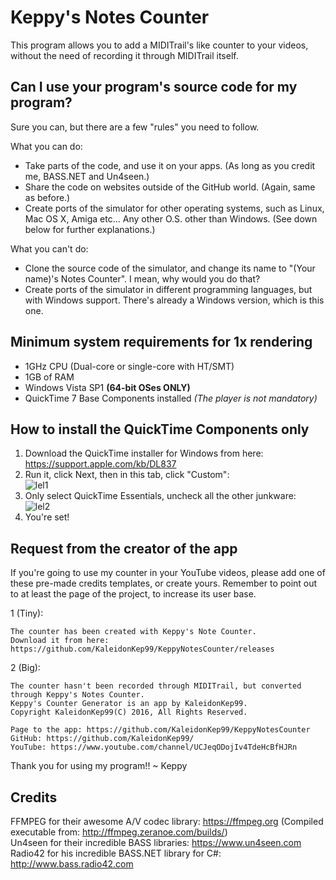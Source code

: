 # Keppy's Notes Counter
This program allows you to add a MIDITrail's like counter to your videos, without the need of recording it through MIDITrail itself.

## Can I use your program's source code for my program?
Sure you can, but there are a few "rules" you need to follow.

What you can do:
- Take parts of the code, and use it on your apps. (As long as you credit me, BASS.NET and Un4seen.)
- Share the code on websites outside of the GitHub world. (Again, same as before.)
- Create ports of the simulator for other operating systems, such as Linux, Mac OS X, Amiga etc... Any other O.S. other than Windows. (See down below for further explanations.)

What you can't do:
- Clone the source code of the simulator, and change its name to "(Your name)'s Notes Counter". I mean, why would you do that?
- Create ports of the simulator in different programming languages, but with Windows support. There's already a Windows version, which is this one.

## Minimum system requirements for 1x rendering
- 1GHz CPU (Dual-core or single-core with HT/SMT)
- 1GB of RAM
- Windows Vista SP1 **(64-bit OSes ONLY)**
- QuickTime 7 Base Components installed *(The player is not mandatory)*

## How to install the QuickTime Components only
1. Download the QuickTime installer for Windows from here: https://support.apple.com/kb/DL837
2. Run it, click Next, then in this tab, click "Custom":<br />
![lel1](https://i0.wp.com/www.pro-tools-pc.com/wp-content/uploads/2016/04/Quicktime-Install-1.png)
3. Only select QuickTime Essentials, uncheck all the other junkware:<br />
![lel2](https://i0.wp.com/www.pro-tools-pc.com/wp-content/uploads/2016/04/Quicktime-Install-2.png)
4. You're set!

## Request from the creator of the app
If you're going to use my counter in your YouTube videos, please add one of these pre-made credits templates, or create yours.
Remember to point out to at least the page of the project, to increase its user base.

1 (Tiny):
```
The counter has been created with Keppy's Note Counter.
Download it from here: https://github.com/KaleidonKep99/KeppyNotesCounter/releases
```

2 (Big):
```
The counter hasn't been recorded through MIDITrail, but converted through Keppy's Notes Counter.
Keppy's Counter Generator is an app by KaleidonKep99.
Copyright KaleidonKep99(C) 2016, All Rights Reserved.

Page to the app: https://github.com/KaleidonKep99/KeppyNotesCounter
GitHub: https://github.com/KaleidonKep99/
YouTube: https://www.youtube.com/channel/UCJeqODojIv4TdeHcBfHJRn
```

Thank you for using my program!!
~ Keppy

## Credits
FFMPEG for their awesome A/V codec library: https://ffmpeg.org (Compiled executable from: http://ffmpeg.zeranoe.com/builds/)<br />
Un4seen for their incredible BASS libraries: https://www.un4seen.com<br />
Radio42 for his incredible BASS.NET library for C#: http://www.bass.radio42.com
